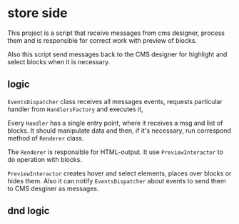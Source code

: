 # store side

This project is a script that receive messages from cms designer, process them and is responsible for correct work with preview of blocks.

Also this script send messages back to the CMS designer for highlight and select blocks when it is necessary.

## logic

`EventsDispatcher` class receives all messages events, requests particular handler from `HandlersFactory` and executes it,

Every `Handler` has a single entry point, where it receives a msg and list of blocks. It should manipulate data and then, if it's necessary, run correspond method of `Renderer` class.

The `Renderer` is responsible for HTML-output. It use `PreviewInteractor` to do operation with blocks.

`PreviewInteractor` creates hover and select elements, places over blocks or hides them. Also it can notify `EventsDispatcher` about events to send them to CMS desginer as messages.

## dnd logic
